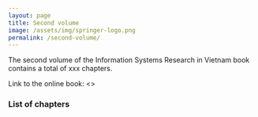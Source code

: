 ```yaml
---
layout: page
title: Second volume
image: /assets/img/springer-logo.png
permalink: /second-volume/
---
```


The second volume of the Information Systems Research in Vietnam book contains a total of xxx chapters.

Link to the online book: <>

### List of chapters
